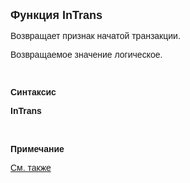 <html>
<head>
<title>InTrans</title>
</head>

<body>

<p><strong><font size="4" face="Arial">Функция InTrans</font></strong></p>

<p class="label"><font face="Arial">Возвращает признак начатой 
транзакции.</font></p>

<p class="label"><font face="Arial">Возвращаемое значение логическое.</font></p>

<p class="label"><font face="Arial">&nbsp;</font></p>

<p class="label"><font face="Arial"><b>Синтаксис</b></font></p>

<p><strong><font face="Arial">InTrans</font></strong></p>

<p class="label">&nbsp;</p>

<p class="label"><font face="Arial"><b>Примечание</b></font></p>

<p class="label"><a href="BeginTrans.html"><font face="Arial">См. также</font></a></p>
</body>
</html>
